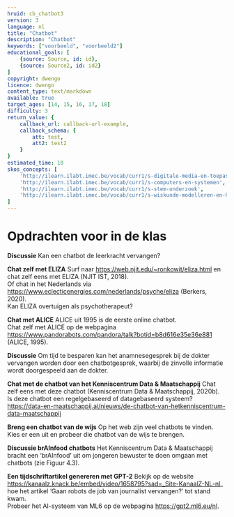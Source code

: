 ```yaml
---
hruid: cb_chatbot3
version: 3
language: nl
title: "Chatbot"
description: "Chatbot"
keywords: ["voorbeeld", "voorbeeld2"]
educational_goals: [
    {source: Source, id: id}, 
    {source: Source2, id: id2}
]
copyright: dwengo
licence: dwengo
content_type: text/markdown
available: true
target_ages: [14, 15, 16, 17, 18]
difficulty: 3
return_value: {
    callback_url: callback-url-example,
    callback_schema: {
        att: test,
        att2: test2
    }
}
estimated_time: 10
skos_concepts: [
    'http://ilearn.ilabt.imec.be/vocab/curr1/s-digitale-media-en-toepassingen', 
    'http://ilearn.ilabt.imec.be/vocab/curr1/s-computers-en-systemen', 
    'http://ilearn.ilabt.imec.be/vocab/curr1/s-stem-onderzoek', 
    'http://ilearn.ilabt.imec.be/vocab/curr1/s-wiskunde-modelleren-en-heuristiek'
]
---
```


# Opdrachten voor in de klas

**Discussie**
Kan een chatbot de leerkracht vervangen?

**Chat zelf met ELIZA**
Surf naar https://web.njit.edu/~ronkowit/eliza.html en chat zelf eens met ELIZA (NJIT IST, 2018).<br>
Of chat in het Nederlands via https://www.eclecticenergies.com/nederlands/psyche/eliza (Berkers, 2020).<br>
Kan ELIZA overtuigen als psychotherapeut?

**Chat met ALICE**
ALICE uit 1995 is de eerste online chatbot.<br>
Chat zelf met ALICE op de webpagina https://www.pandorabots.com/pandora/talk?botid=b8d616e35e36e881 (ALICE, 1995).

**Discussie**
Om tijd te besparen kan het anamnesegesprek bij de dokter vervangen worden door een chatbotgesprek, waarbij de zinvolle informatie wordt doorgespeeld aan de dokter.

**Chat met de chatbot van het Kenniscentrum Data & Maatschappij**
Chat zelf eens met deze chatbot (Kenniscentrum Data & Maatschappij, 2020b).<br>
Is deze chatbot een regelgebaseerd of datagebaseerd systeem?
https://data-en-maatschappij.ai/nieuws/de-chatbot-van-hetkenniscentrum-data-maatschappij

**Breng een chatbot van de wijs**
Op het web zijn veel chatbots te vinden. Kies er een uit en probeer die chatbot van de wijs te brengen.

**Discussie brAInfood chatbots**
Het Kenniscentrum Data & Maatschappij bracht een ‘brAInfood’ uit om jongeren bewuster te doen omgaan met chatbots (zie Figuur 4.3).

**Een tijdschriftartikel genereren met GPT-2**
Bekijk op de website https://kanaalz.knack.be/embed/video/1658795?sad=_Site-KanaalZ-NL-nl_ hoe het artikel ‘Gaan robots de job van journalist vervangen?’ tot stand kwam.<br>
Probeer het AI-systeem van ML6 op de webpagina https://gpt2.ml6.eu/nl.

